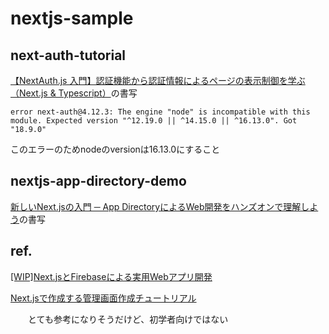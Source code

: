 # nextjs-sample

## next-auth-tutorial

[【NextAuth.js 入門】認証機能から認証情報によるページの表示制御を学ぶ（Next.js & Typescript）](https://zenn.dev/farstep/books/7a6eb67dd3bf1f)の書写

`error next-auth@4.12.3: The engine "node" is incompatible with this module. Expected version "^12.19.0 || ^14.15.0 || ^16.13.0". Got "18.9.0"`

このエラーのためnodeのversionは16.13.0にすること

## nextjs-app-directory-demo

[新しいNext.jsの入門 ─ App DirectoryによるWeb開発をハンズオンで理解しよう](https://eh-career.com/engineerhub/entry/2023/04/18/093000)の書写

## ref.

[[WIP]Next.jsとFirebaseによる実用Webアプリ開発](https://zenn.dev/nino_cast/books/43c539eb47caab)

[Next.jsで作成する管理画面作成チュートリアル](https://zenn.dev/thirosue/books/13ac92fc34ae22)

　　とても参考になりそうだけど、初学者向けではない
